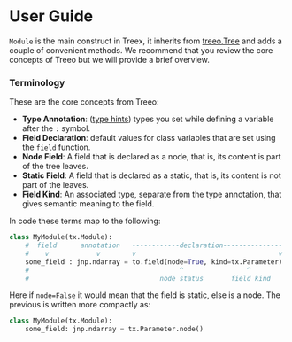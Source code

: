 # User Guide

`Module` is the main construct in Treex, it inherits from [treeo.Tree](https://github.com/cgarciae/treeo) and adds a couple of convenient methods. We recommend that you review the core concepts of Treeo but we will provide a brief overview. 

### Terminology
These are the core concepts from Treeo:

* **Type Annotation**: ([type hints](https://docs.python.org/3/library/typing.html)) types you set while defining a variable after the `:` symbol.
* **Field Declaration**: default values for class variables that are set using the `field` function.
* **Node Field**: A field that is declared as a node, that is, its content is part of the tree leaves.
* **Static Field**: A field that is declared as a static, that is, its content is not part of the leaves.
* **Field Kind**: An associated type, separate from the type annotation, that gives semantic meaning to the field.

In code these terms map to the following:

```python
class MyModule(tx.Module):
    #  field      annotation   ------------declaration---------------
    #    v            v        v                                    v
    some_field : jnp.ndarray = to.field(node=True, kind=tx.Parameter)
    #                                      ^                ^
    #                                 node status       field kind
```
Here if `node=False` it would mean that the field is static, else is a node. The previous is written more compactly as:

```python
class MyModule(tx.Module):
    some_field: jnp.ndarray = tx.Parameter.node()
```